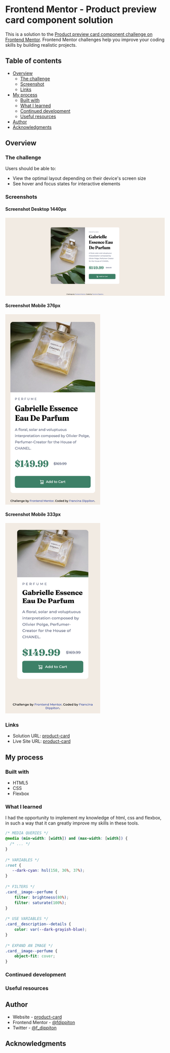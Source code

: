 # Frontend Mentor - Product preview card component solution

This is a solution to the [Product preview card component challenge on Frontend Mentor](https://www.frontendmentor.io/challenges/product-preview-card-component-GO7UmttRfa). Frontend Mentor challenges help you improve your coding skills by building realistic projects. 


## Table of contents

- [Overview](#overview)
  - [The challenge](#the-challenge)
  - [Screenshot](#screenshot)
  - [Links](#links)
- [My process](#my-process)
  - [Built with](#built-with)
  - [What I learned](#what-i-learned)
  - [Continued development](#continued-development)
  - [Useful resources](#useful-resources)
- [Author](#author)
- [Acknowledgments](#acknowledgments)


## Overview

### The challenge

Users should be able to:

- View the optimal layout depending on their device's screen size
- See hover and focus states for interactive elements

### Screenshots

#### Screenshot Desktop 1440px
![](./screenshots/desktop_pic.png)

#### Screenshot Mobile 376px
<img src="./screenshots/mobile_pic.png" width="300" height="600">

#### Screenshot Mobile 333px
<img src="./screenshots/small_mobile_pic.png" width="300" height="600">

### Links

- Solution URL: [product-card](https://github.com/fdippiton/product-card/)
- Live Site URL: [product-card](https://fdippiton.github.io/product-card/)

## My process

### Built with

- HTML5
- CSS
- Flexbox

### What I learned

I had the opportunity to implement my knowledge of html, css and flexbox, in such a way that it can greatly improve my skills in these tools.

```css
/* MEDIA QUERIES */
@media (min-width: [width]) and (max-width: [width]) {
  /* ... */
}

/* VARIABLES */
:root {
   --dark-cyan: hsl(158, 36%, 37%);
}

/* FILTERS */
.card__image--perfume {
    filter: brightness(80%);
    filter: saturate(100%);
}

/* USE VARIABLES */
.card__description--details {
    color: var(--dark-grayish-blue);
}

/* EXPAND AN IMAGE */
.card__image--perfume {
    object-fit: cover;
}
```

### Continued development

### Useful resources

## Author

- Website - [product-card](https://fdippiton.github.io/product-card/)
- Frontend Mentor - [@fdippiton](https://www.frontendmentor.io/profile/fdippiton)
- Twitter - [@f_dippiton](https://www.twitter.com/f_dippiton)


## Acknowledgments

